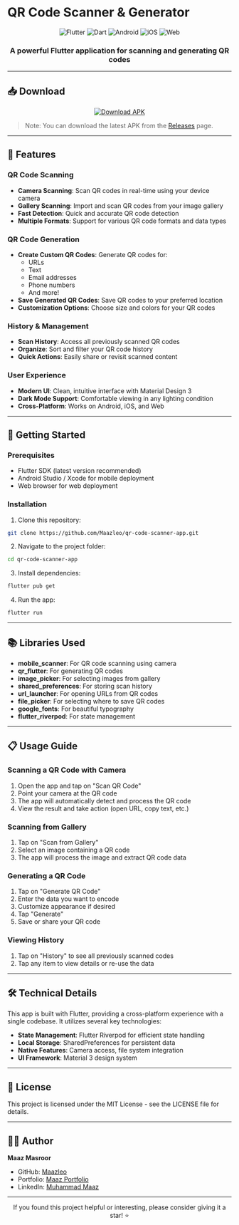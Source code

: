 # QR Code Scanner & Generator

<div align="center">
  <img src="https://img.shields.io/badge/Flutter-02569B?style=for-the-badge&logo=flutter&logoColor=white" alt="Flutter">
  <img src="https://img.shields.io/badge/Dart-0175C2?style=for-the-badge&logo=dart&logoColor=white" alt="Dart">
  <img src="https://img.shields.io/badge/Android-3DDC84?style=for-the-badge&logo=android&logoColor=white" alt="Android">
  <img src="https://img.shields.io/badge/iOS-000000?style=for-the-badge&logo=ios&logoColor=white" alt="iOS">
  <img src="https://img.shields.io/badge/Web-4285F4?style=for-the-badge&logo=Google-chrome&logoColor=white" alt="Web">
</div>

<div align="center">
  <h3>A powerful Flutter application for scanning and generating QR codes</h3>
</div>

---

## 📥 Download

<div align="center">
  <a href="https://github.com/Maazleo/qr-code-scanner-app/releases/download/v1.0.0/qr-code-scanner-app.apk">
    <img src="https://img.shields.io/badge/Download APK-4285F4?style=for-the-badge&logo=android&logoColor=white" alt="Download APK">
  </a>
</div>

> Note: You can download the latest APK from the [Releases](https://github.com/Maazleo/qr-code-scanner-app/releases) page.

---

## 📱 Features

### QR Code Scanning
- **Camera Scanning**: Scan QR codes in real-time using your device camera
- **Gallery Scanning**: Import and scan QR codes from your image gallery
- **Fast Detection**: Quick and accurate QR code detection
- **Multiple Formats**: Support for various QR code formats and data types

### QR Code Generation
- **Create Custom QR Codes**: Generate QR codes for:
  - URLs
  - Text
  - Email addresses
  - Phone numbers
  - And more!
- **Save Generated QR Codes**: Save QR codes to your preferred location
- **Customization Options**: Choose size and colors for your QR codes

### History & Management
- **Scan History**: Access all previously scanned QR codes
- **Organize**: Sort and filter your QR code history
- **Quick Actions**: Easily share or revisit scanned content

### User Experience
- **Modern UI**: Clean, intuitive interface with Material Design 3
- **Dark Mode Support**: Comfortable viewing in any lighting condition
- **Cross-Platform**: Works on Android, iOS, and Web

---

## 🚀 Getting Started

### Prerequisites
- Flutter SDK (latest version recommended)
- Android Studio / Xcode for mobile deployment
- Web browser for web deployment

### Installation

1. Clone this repository:
```bash
git clone https://github.com/Maazleo/qr-code-scanner-app.git
```

2. Navigate to the project folder:
```bash
cd qr-code-scanner-app
```

3. Install dependencies:
```bash
flutter pub get
```

4. Run the app:
```bash
flutter run
```

---

## 📚 Libraries Used

- **mobile_scanner**: For QR code scanning using camera
- **qr_flutter**: For generating QR codes
- **image_picker**: For selecting images from gallery
- **shared_preferences**: For storing scan history
- **url_launcher**: For opening URLs from QR codes
- **file_picker**: For selecting where to save QR codes
- **google_fonts**: For beautiful typography
- **flutter_riverpod**: For state management

---

## 📋 Usage Guide

### Scanning a QR Code with Camera
1. Open the app and tap on "Scan QR Code"
2. Point your camera at the QR code
3. The app will automatically detect and process the QR code
4. View the result and take action (open URL, copy text, etc.)

### Scanning from Gallery
1. Tap on "Scan from Gallery"
2. Select an image containing a QR code
3. The app will process the image and extract QR code data

### Generating a QR Code
1. Tap on "Generate QR Code"
2. Enter the data you want to encode
3. Customize appearance if desired
4. Tap "Generate"
5. Save or share your QR code

### Viewing History
1. Tap on "History" to see all previously scanned codes
2. Tap any item to view details or re-use the data

---

## 🛠️ Technical Details

This app is built with Flutter, providing a cross-platform experience with a single codebase. It utilizes several key technologies:

- **State Management**: Flutter Riverpod for efficient state handling
- **Local Storage**: SharedPreferences for persistent data
- **Native Features**: Camera access, file system integration
- **UI Framework**: Material 3 design system

---

## 📄 License

This project is licensed under the MIT License - see the LICENSE file for details.

---

## 👨‍💻 Author

**Maaz Masroor**

- GitHub: [Maazleo](https://github.com/Maazleo)
- Portfolio: [Maaz Portfolio](https://maazmasroor-portfolio.netlify.app/)
- LinkedIn: [Muhammad Maaz](https://www.linkedin.com/in/muhammad-maaz-9b134a251)

---

<div align="center">
  <p>If you found this project helpful or interesting, please consider giving it a star! ⭐</p>
</div>
